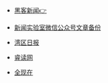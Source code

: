 - [黑客新闻](https://news.ycombinator.com)[👉](https://hn-omega.vercel.app/)

- [新闻实验室微信公众号文章备份](https://newslab2020.github.io/Collection/)

- [湾区日报](https://wanqu.co/issues/)

- [睿读网](https://witreader.com/)

- [全现在](https://www.allnow.com/)
